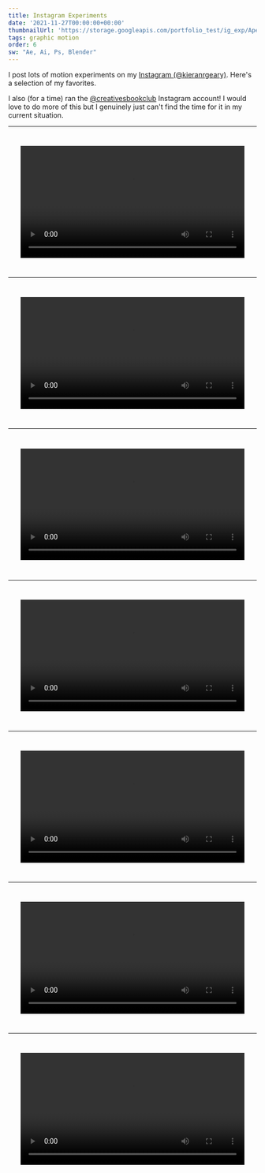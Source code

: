 ```yaml
---
title: Instagram Experiments
date: '2021-11-27T00:00:00+00:00'
thumbnailUrl: 'https://storage.googleapis.com/portfolio_test/ig_exp/Aperture%20Animation_2.gif'
tags: graphic motion
order: 6
sw: "Ae, Ai, Ps, Blender"
---
```


I post lots of motion experiments on my [Instagram (@kieranrgeary)](https://www.instagram.com/kieranrgeary). Here's a selection of my favorites. 

I also (for a time) ran the [@creativesbookclub](https://www.instagram.com/creativesbookclub) Instagram account! I would love to do more of this but I genuinely just can't find the time for it in my current situation. 

-------

<video controls="controls" style="width:90%; padding: 5%;" autoplay loop>
	<source src="https://storage.googleapis.com/portfolio_test/ig_exp/Aperture%20Animation.mp4" type="video/mp4">
</video>

---------

<video controls="controls" style="width:90%; padding: 5%;" autoplay loop>
	<source src="https://storage.googleapis.com/portfolio_test/ig_exp/Rolling%20die_1.mp4" >
</video>

--------

<video controls="controls" style="width:90%; padding: 5%;" autoplay loop>
	<source src="https://storage.googleapis.com/portfolio_test/ig_exp/Baby%20Yoba_3.mp4" >
</video>

--------

<video controls="controls" style="width:90%; padding: 5%;" autoplay loop>
	<source src="https://storage.googleapis.com/portfolio_test/ig_exp/Comp%201.mp4" >
</video>

---------

<video controls="controls" style="width:90%; padding: 5%;" autoplay loop>
	<source src="https://storage.googleapis.com/portfolio_test/ig_exp/Instagram_1.mp4" >
</video>

---------

<video controls="controls" style="width:90%; padding: 5%;" autoplay loop>
	<source src="https://storage.googleapis.com/portfolio_test/ig_exp/Main_1.mp4" >
</video>

---------

<video controls="controls" style="width:90%; padding: 5%;" autoplay loop>
	<source src="https://storage.googleapis.com/portfolio_test/ig_exp/Main.mp4" >
</video>
